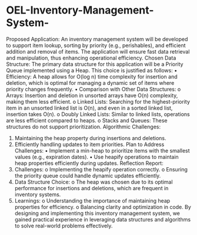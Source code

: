 # OEL-Inventory-Management-System-
Proposed Application: An inventory management system will be developed to support item lookup, sorting by priority (e.g., perishables), and efficient addition and removal of items. The application will ensure fast data retrieval and manipulation, thus enhancing operational efficiency.
Chosen Data Structure: The primary data structure for this application will be a Priority Queue implemented using a Heap. This choice is justified as follows:
•	Efficiency: A heap allows for O(log n) time complexity for insertion and deletion, which is optimal for managing a dynamic set of items where priority changes frequently.
•	Comparison with Other Data Structures:
o	Arrays: Insertion and deletion in unsorted arrays have O(n) complexity, making them less efficient.
o	Linked Lists: Searching for the highest-priority item in an unsorted linked list is O(n), and even in a sorted linked list, insertion takes O(n).
o	Doubly Linked Lists: Similar to linked lists, operations are less efficient compared to heaps.
o	Stacks and Queues: These structures do not support prioritization.
Algorithmic Challenges:
1.	Maintaining the heap property during insertions and deletions.
2.	Efficiently handling updates to item priorities.
Plan to Address Challenges:
•	Implement a min-heap to prioritize items with the smallest values (e.g., expiration dates).
•	Use heapify operations to maintain heap properties efficiently during updates.
Reflection Report:
1.	Challenges:
o	Implementing the heapify operation correctly.
o	Ensuring the priority queue could handle dynamic updates efficiently.
2.	Data Structure Choice:
o	The heap was chosen due to its optimal performance for insertions and deletions, which are frequent in inventory systems.
3.	Learnings:
o	Understanding the importance of maintaining heap properties for efficiency.
o	Balancing clarity and optimization in code.
By designing and implementing this inventory management system, we gained practical experience in leveraging data structures and algorithms to solve real-world problems effectively.
